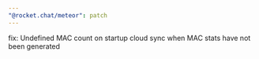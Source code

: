 ```yaml
---
"@rocket.chat/meteor": patch
---
```


fix: Undefined MAC count on startup cloud sync when MAC stats have not been generated
